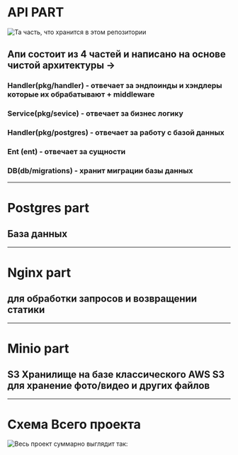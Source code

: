 
# API PART 
![Та часть, что хранится в этом репозитории](/images/r.png)

## Апи состоит из 4 частей и написано на основе чистой архитектуры ->

### Handler(pkg/handler) - отвечает за эндпоинды и хэндлеры которые их обрабатывают + middleware
### Service(pkg/sevice) - отвечает за бизнес логику
### Handler(pkg/postgres) - отвечает за работу с базой данных
### Ent (ent) - отвечает за сущности

### DB(db/migrations) - хранит миграции базы данных 

---
# Postgres part
## База данных 

--- 

# Nginx part
## для обработки запросов и возвращении статики

---

# Minio part
## S3 Хранилище на базе классического AWS S3 для хранение фото/видео и других файлов

---

# Схема Всего проекта
![Весь проект суммарно выглядит так:](/images/full.png)